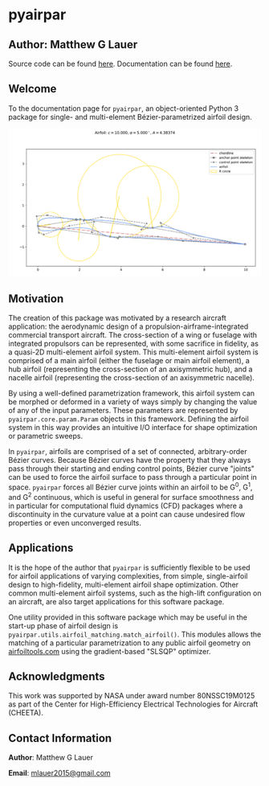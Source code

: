 # pyairpar

## Author: Matthew G Lauer

Source code can be found [here](https://github.com/mlau154/pyairpar). Documentation can be found [here](https://mlau154.github.io/pyairpar/).

## Welcome
To the documentation page for `pyairpar`, an object-oriented Python 3 package for single- and multi-element
Bézier-parametrized airfoil design.

![Image](https://github.com/mlau154/pyairpar/raw/master/docs/complex_airfoil-3.png)

## Motivation

The creation of this package was motivated by a research aircraft application: the aerodynamic design of a
propulsion-airframe-integrated commercial transport aircraft. The cross-section of a wing or fuselage with integrated
propulsors can be represented, with some sacrifice in fidelity, as a quasi-2D multi-element airfoil system. This
multi-element airfoil system is comprised of a main airfoil (either the fuselage or main airfoil element), a hub
airfoil (representing the cross-section of an axisymmetric hub), and a nacelle airfoil (representing the cross-section
of an axisymmetric nacelle).

By using a well-defined parametrization framework, this airfoil system can be morphed or deformed in a variety of
ways simply by changing the value of any of the input parameters. These parameters are represented by
`pyairpar.core.param.Param` objects in this framework. Defining the airfoil system in this way provides an
intuitive I/O interface for shape optimization or parametric sweeps.

In `pyairpar`, airfoils are comprised of a set of connected, arbitrary-order Bézier curves. Because Bézier curves have
the property that they always pass through their starting and ending control points, Bézier curve "joints" can be used
to force the airfoil surface to pass through a particular point in space. `pyairpar` forces all Bézier curve joints
within an airfoil to be G<sup>0</sup>, G<sup>1</sup>, and G<sup>2</sup> continuous, which is useful in general for surface
smoothness and in particular for computational fluid dynamics (CFD) packages where a discontinuity in the curvature
value at a point can cause undesired flow properties or even unconverged results.

## Applications

It is the hope of the author that `pyairpar` is sufficiently flexible to be used for airfoil applications of
varying complexities, from simple, single-airfoil design to high-fidelity, multi-element airfoil shape optimization.
Other common multi-element airfoil systems, such as the high-lift configuration on an aircraft, are also target
applications for this software package.

One utility provided in this software package which may be useful in the start-up phase of airfoil design is
`pyairpar.utils.airfoil_matching.match_airfoil()`. This modules allows the matching of a particular parametrization
to any public airfoil geometry on [airfoiltools.com](http://airfoiltools.com/) using the gradient-based "SLSQP"
optimizer.

## Acknowledgments

This work was supported by NASA under award number 80NSSC19M0125 as part of the Center for High-Efficiency Electrical
Technologies for Aircraft (CHEETA).

## Contact Information

**Author**: Matthew G Lauer

**Email**: mlauer2015@gmail.com
